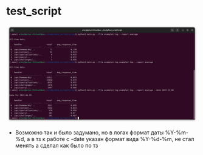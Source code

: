 # test_script

![Пример работы скрипта](picture.png)

* Возможно так и было задумано, но в логах формат даты %Y-%m-%d, 
а в тз к работе с -date указан формат вида %Y-%d-%m, не стал менять а сделал как было по тз

